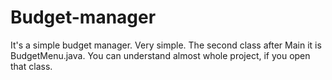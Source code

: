 # Budget-manager
It's a simple budget manager. Very simple. The second class after Main it is BudgetMenu.java. You can understand almost whole project, if you
open that class.
